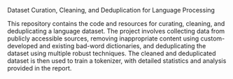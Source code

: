 Dataset Curation, Cleaning, and Deduplication for Language Processing

This repository contains the code and resources for curating, cleaning, and deduplicating a language dataset. The project involves collecting data from publicly accessible sources, removing inappropriate content using custom-developed and existing bad-word dictionaries, and deduplicating the dataset using multiple robust techniques. The cleaned and deduplicated dataset is then used to train a tokenizer, with detailed statistics and analysis provided in the report.






